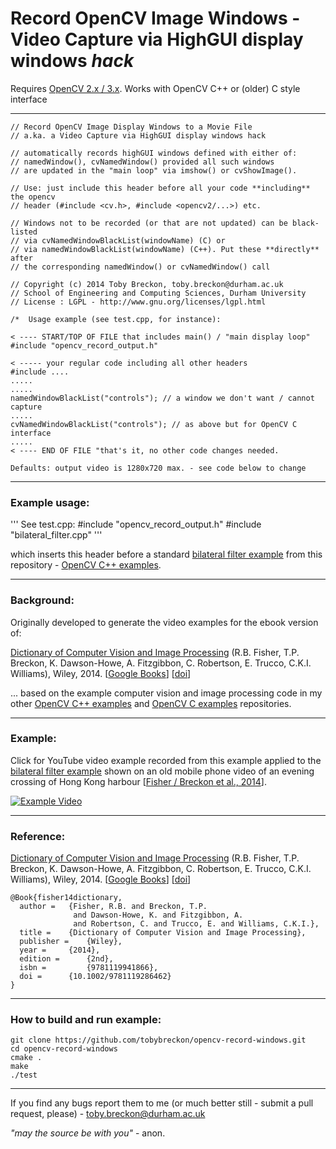 #  Record OpenCV Image Windows - Video Capture via HighGUI display windows _hack_

Requires [OpenCV 2.x / 3.x](http://www.opencv.org).
Works with OpenCV C++ or (older) C style interface

---

```
// Record OpenCV Image Display Windows to a Movie File
// a.ka. a Video Capture via HighGUI display windows hack

// automatically records highGUI windows defined with either of:
// namedWindow(), cvNamedWindow() provided all such windows
// are updated in the "main loop" via imshow() or cvShowImage().

// Use: just include this header before all your code **including** the opencv
// header (#include <cv.h>, #include <opencv2/...>) etc.

// Windows not to be recorded (or that are not updated) can be black-listed
// via cvNamedWindowBlackList(windowName) (C) or
// via namedWindowBlackList(windowName) (C++). Put these **directly** after
// the corresponding namedWindow() or cvNamedWindow() call

// Copyright (c) 2014 Toby Breckon, toby.breckon@durham.ac.uk
// School of Engineering and Computing Sciences, Durham University
// License : LGPL - http://www.gnu.org/licenses/lgpl.html

/*  Usage example (see test.cpp, for instance):

< ---- START/TOP OF FILE that includes main() / "main display loop"
#include "opencv_record_output.h"

< ----- your regular code including all other headers
#include ....
.....
.....
namedWindowBlackList("controls"); // a window we don't want / cannot capture
.....
cvNamedWindowBlackList("controls"); // as above but for OpenCV C interface
.....
< ---- END OF FILE "that's it, no other code changes needed.

Defaults: output video is 1280x720 max. - see code below to change

```
---

### Example usage:

'''
See test.cpp:
#include "opencv_record_output.h"
#include "bilateral_filter.cpp"
'''

which inserts this header before a standard [bilateral filter example](https://github.com/tobybreckon/opencv-record-windows/blob/master/bilateral_filter.cpp) from this repository - [OpenCV C++ examples](https://github.com/tobybreckon/cpp-examples-ipcv).

---
### Background:

Originally developed to generate the video examples for the ebook version of:

 [Dictionary of Computer Vision and Image Processing](http://dx.doi.org/10.1002/9781119286462) (R.B. Fisher, T.P. Breckon, K. Dawson-Howe, A. Fitzgibbon, C. Robertson, E. Trucco, C.K.I. Williams), Wiley, 2014.
 [[Google Books](http://books.google.co.uk/books?id=TaEQAgAAQBAJ&lpg=PP1&dq=isbn%3A1118706811&pg=PP1v=onepage&q&f=false)] [[doi](http://dx.doi.org/10.1002/9781119286462)]

... based on the example computer vision and image processing code in my other [OpenCV C++ examples](https://github.com/tobybreckon/cpp-examples-ipcv)
and  [OpenCV C examples](https://github.com/tobybreckon/c-examples-ipcv) repositories.

---

### Example:

Click for YouTube video example recorded from this example applied to the [bilateral filter example](https://github.com/tobybreckon/opencv-record-windows/blob/master/bilateral_filter.cpp) shown on an old mobile phone video of an evening crossing of Hong Kong harbour [[Fisher / Breckon et al., 2014](http://dx.doi.org/10.1002/9781119286462)].

[![Example Video](http://img.youtube.com/vi/dFWRmQP9Y-A/0.jpg)](http://www.youtube.com/watch?v=dFWRmQP9Y-A)

---

### Reference:

[Dictionary of Computer Vision and Image Processing](http://dx.doi.org/10.1002/9781119286462) (R.B. Fisher, T.P. Breckon, K. Dawson-Howe, A. Fitzgibbon, C. Robertson, E. Trucco, C.K.I. Williams), Wiley, 2014.
[[Google Books](http://books.google.co.uk/books?id=TaEQAgAAQBAJ&lpg=PP1&dq=isbn%3A1118706811&pg=PP1v=onepage&q&f=false)] [[doi](http://dx.doi.org/10.1002/9781119286462)]

```
@Book{fisher14dictionary,
  author =   {Fisher, R.B. and Breckon, T.P.
              and Dawson-Howe, K. and Fitzgibbon, A.
              and Robertson, C. and Trucco, E. and Williams, C.K.I.},
  title = 	 {Dictionary of Computer Vision and Image Processing},
  publisher = 	 {Wiley},
  year = 	 {2014},
  edition =      {2nd},
  isbn =         {9781119941866},
  doi = 	 {10.1002/9781119286462}
}
```
---

### How to build and run example:

```
git clone https://github.com/tobybreckon/opencv-record-windows.git
cd opencv-record-windows
cmake .
make
./test
```
---

If you find any bugs report them to me (or much better still - submit a pull request, please) - toby.breckon@durham.ac.uk

_"may the source be with you"_ - anon.
